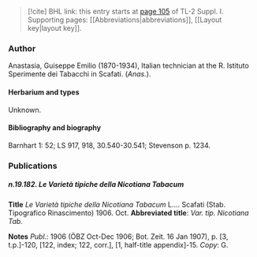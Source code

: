 > [!cite] BHL link: this entry starts at [page 105](https://www.biodiversitylibrary.org/item/103858#page/117/mode/1up) of TL-2 Suppl. I.
> Supporting pages: [[Abbreviations|abbreviations]], [[Layout key|layout key]].

### Author

Anastasia, Guiseppe Emilio (1870-1934), Italian technician at the R. Istituto Sperimente dei Tabacchi in Scafati. (*Anas.*).

#### Herbarium and types

Unknown.

#### Bibliography and biography

Barnhart 1: 52; LS 917, 918, 30.540-30.541; Stevenson p. 1234.

### Publications

##### n.19.182. Le Varietà tipiche della Nicotiana Tabacum

**Title**
*Le Varietà tipiche della Nicotiana Tabacum* L.... Scafati (Stab. Tipografico Rinascimento) 1906. Oct.
**Abbreviated title**: *Var. tip. Nicotiana Tab.*

**Notes**
*Publ*.: 1906 (ÖBZ Oct-Dec 1906; Bot. Zeit. 16 Jan 1907), p. \[3, t.p.\]-120, \[122, index; 122, corr.\], \[1, half-title appendix\]-15. *Copy*: G.

